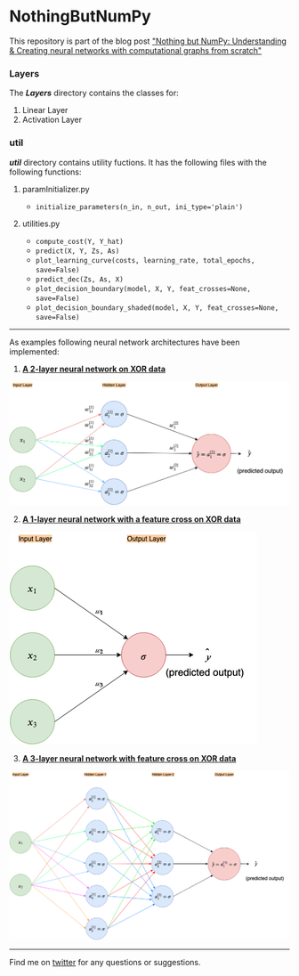 # NothingButNumPy
This repository is part of the blog post ["Nothing but NumPy: Understanding &amp; Creating neural networks with computational graphs from scratch"](https://medium.com/@rafayak/nothing-but-numpy-understanding-creating-neural-networks-with-computational-graphs-from-scratch-6299901091b0)

### Layers
The ___Layers___ directory contains the classes for:
1. Linear Layer
2. Activation Layer

### util
___util___ directory contains utility fuctions. It has the following files with the following functions:
1. paramInitializer.py

   - `initialize_parameters(n_in, n_out, ini_type='plain')`

2. utilities.py

   - `compute_cost(Y, Y_hat)`
   - `predict(X, Y, Zs, As)`
   - `plot_learning_curve(costs, learning_rate, total_epochs, save=False)`
   - `predict_dec(Zs, As, X)`
   - `plot_decision_boundary(model, X, Y, feat_crosses=None, save=False)`
   - `plot_decision_boundary_shaded(model, X, Y, feat_crosses=None, save=False)`
   
---   

As examples following neural network architectures have been implemented:

1. [__A 2-layer neural network on XOR data__](2_layer_toy_network_XOR.ipynb)

![Architecture of 2-layer neural network](architecture_imgs/2_layer_NN.png)

2. [__A 1-layer neural network with a feature cross on XOR data__](1_layer_toy_network_with_feature_cross_XOR.ipynb)

![Architecture of 1-layer neural network with a featurecross](architecture_imgs/1_layer_FeatEng_NN.png)


3. [__A 3-layer neural network with feature cross on XOR data__](3_layer_neural_network_XOR.ipynb)

![Architecture of 2-layer neural network](architecture_imgs/3_layer_NN.png)

***

Find me on [twitter](https://twitter.com/RafayAK) for any questions or suggestions.
